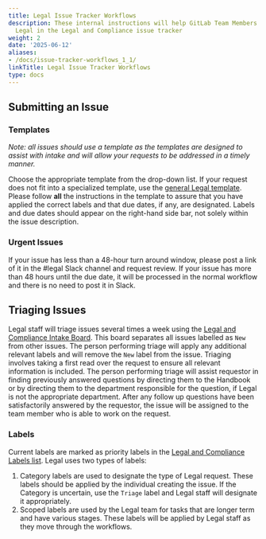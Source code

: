 ```yaml
---
title: Legal Issue Tracker Workflows
description: These internal instructions will help GitLab Team Members engage with
  Legal in the Legal and Compliance issue tracker
weight: 2
date: '2025-06-12'
aliases:
- /docs/issue-tracker-workflows_1_1/
linkTitle: Legal Issue Tracker Workflows
type: docs
---
```


## Submitting an Issue

### Templates

*Note: all issues should use a template as the templates are designed to assist with intake and will allow your requests to be addressed in a timely manner.*

Choose the appropriate template from the drop-down list. If your request does not fit into a specialized template, use the [general Legal template](https://gitlab.com/gitlab-com/legal-and-compliance/-/issues/new?issuable_template=general-legal-template). Please follow **all** the instructions in the template to assure that you have applied the correct labels and that due dates, if any, are designated. Labels and due dates should appear on the right-hand side bar, not solely within the issue description.

### Urgent Issues

If your issue has less than a 48-hour turn around window, please post a link of it in the #legal Slack channel and request review. If your issue has more than 48 hours until the due date, it will be processed in the normal workflow and there is no need to post it in Slack.

## Triaging Issues

Legal staff will triage issues several times a week using the [Legal and Compliance Intake Board](https://gitlab.com/gitlab-com/legal-and-compliance/-/boards/1914311). This board separates all issues labelled as `New` from other issues. The person performing triage will apply any additional relevant labels and will remove the `New` label from the issue. Triaging involves taking a first read over the request to ensure all relevant information is included. The person performing triage will assist requestor in finding previously answered questions by directing them to the Handbook or by directing them to the department responsible for the question, if Legal is not the appropriate department.  After any follow up questions have been satisfactorily answered by the requestor, the issue will be assigned to the team member who is able to work on the request.

### Labels

Current labels are marked as priority labels in the [Legal and Compliance Labels list](https://gitlab.com/gitlab-com/legal-and-compliance/-/labels). Legal uses two types of labels:

1. Category labels are used to designate the type of Legal request. These labels should be applied by the individual creating the issue. If the Category is uncertain, use the `Triage` label and Legal staff will designate it appropriately.
1. Scoped labels are used by the Legal team for tasks that are longer term and have various stages. These labels will be applied by Legal staff as they move through the workflows.
